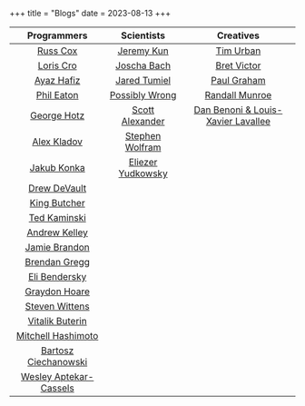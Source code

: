 +++
title = "Blogs"
date = 2023-08-13
+++

|                          Programmers                          |                             Scientists                              |                          Creatives                           |
|:-------------------------------------------------------------:|:-------------------------------------------------------------------:|:------------------------------------------------------------:|
|            [Russ Cox](https://research.swtch.com/)            |                 [Jeremy Kun](https://jeremykun.com)                 |         [Tim Urban](https://waitbutwhy.com/archive)          |
|            [Loris Cro](https://kristoff.it/blog/)             |                   [Joscha Bach](http://bach.ai/)                    |            [Bret Victor](http://worrydream.com/)             |
|            [Ayaz Hafiz](https://ayazhafiz.com/cc)             |         [Jared Tumiel](https://jaredtumiel.github.io/blog/)         |      [Paul Graham](http://paulgraham.com/articles.html)      |
|          [Phil Eaton](https://notes.eatonphil.com/)           |       [Possibly Wrong](https://possiblywrong.wordpress.com/)        |         [Randall Munroe](https://xkcd.com/archive/)          |
|         [George Hotz](https://geohot.github.io/blog/)         |       [Scott Alexander](https://astralcodexten.substack.com/)       | [Dan Benoni & Louis-Xavier Lavallee](https://growth.design/) |
|           [Alex Kladov](https://matklad.github.io/)           | [Stephen Wolfram](https://writings.stephenwolfram.com/all-by-date/) |                                                              |
|           [Jakub Konka](http://www.jakubkonka.com/)           |       [Eliezer Yudkowsky](https://www.yudkowsky.net/sitemap)        |                                                              |
|           [Drew DeVault](https://drewdevault.com/)            |                                                                     |                                                              |
|              [King Butcher](https://kprotty.me/)              |                                                                     |                                                              |
|       [Ted Kaminski](https://www.tedinski.com/archive/)       |                                                                     |                                                              |
|           [Andrew Kelley](https://andrewkelley.me/)           |                                                                     |                                                              |
|     [Jamie Brandon](https://www.scattered-thoughts.net/)      |                                                                     |                                                              |
| [Brendan Gregg](https://www.brendangregg.com/blog/index.html) |                                                                     |                                                              |
|  [Eli Bendersky](https://eli.thegreenplace.net/archives/all)  |                                                                     |                                                              |
|       [Graydon Hoare](https://graydon2.dreamwidth.org)        |                                                                     |                                                              |
|              [Steven Wittens](https://acko.net/)              |                                                                     |                                                              |
|            [Vitalik Buterin](https://vitalik.ca/)             |                                                                     |                                                              |
|      [Mitchell Hashimoto](https://mitchellh.com/writing)      |                                                                     |                                                              |
|    [Bartosz Ciechanowski](https://ciechanow.ski/archives/)    |                                                                     |                                                              |
|     [Wesley Aptekar-Cassels](https://blog.wesleyac.com/)      |                                                                     |                                                              |
